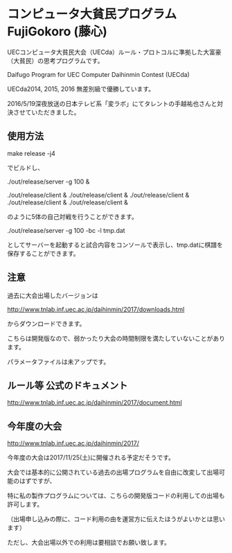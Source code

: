 # コンピュータ大貧民プログラム FujiGokoro (藤心)

UECコンピュータ大貧民大会（UECda）ルール・プロトコルに準拠した大富豪（大貧民）の思考プログラムです。

Daifugo Program for UEC Computer Daihinmin Contest (UECda) 

UECda2014, 2015, 2016 無差別級で優勝しています。

2016/5/19深夜放送の日本テレビ系「変ラボ」にてタレントの手越祐也さんと対決させていただきました。

## 使用方法

make release -j4

でビルドし、

./out/release/server -g 100 &

./out/release/client &
./out/release/client &
./out/release/client &
./out/release/client &
./out/release/client &

のように5体の自己対戦を行うことができます。

./out/release/server -g 100 -bc -l tmp.dat

としてサーバーを起動すると試合内容をコンソールで表示し、tmp.datに棋譜を保存することができます。

## 注意

過去に大会出場したバージョンは

http://www.tnlab.inf.uec.ac.jp/daihinmin/2017/downloads.html

からダウンロードできます。

こちらは開発版なので、弱かったり大会の時間制限を満たしていないことがあります。

パラメータファイルは未アップです。

## ルール等 公式のドキュメント

http://www.tnlab.inf.uec.ac.jp/daihinmin/2017/document.html

## 今年度の大会

http://www.tnlab.inf.uec.ac.jp/daihinmin/2017/

今年度の大会は2017/11/25(土)に開催される予定だそうです。

大会では基本的に公開されている過去の出場プログラムを自由に改変して出場可能のはずですが、

特に私の製作プログラムについては、こちらの開発版コードの利用しての出場も許可します。

（出場申し込みの際に、コード利用の由を運営方に伝えたほうがよいかとは思います）

ただし、大会出場以外での利用は要相談でお願い致します。
